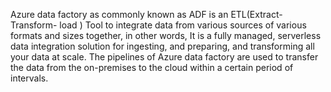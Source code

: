 Azure data factory as commonly known as ADF is an ETL(Extract-Transform- load ) Tool to integrate data from various sources of various formats and sizes together, in other words, It is a fully managed, serverless data integration solution for ingesting, and preparing, and transforming all your data at scale. The pipelines of Azure data factory are used to transfer the data from the on-premises to the cloud within a certain period of intervals.
